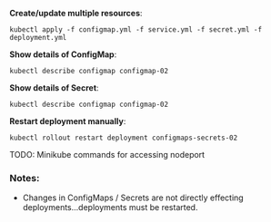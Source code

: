 **Create/update multiple resources**:

```shell
kubectl apply -f configmap.yml -f service.yml -f secret.yml -f deployment.yml
```

**Show details of ConfigMap**:

```shell
kubectl describe configmap configmap-02
```

**Show details of Secret**:

```shell
kubectl describe configmap configmap-02
```

**Restart deployment manually**:

```shell
kubectl rollout restart deployment configmaps-secrets-02
```

TODO: Minikube commands for accessing nodeport

### Notes:

- Changes in ConfigMaps / Secrets are not directly effecting deployments...deployments must be restarted.